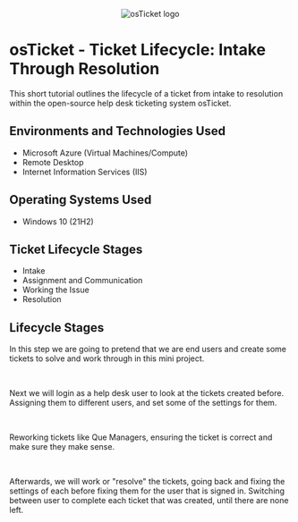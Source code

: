 <p align="center">
<img src="https://i.imgur.com/Clzj7Xs.png" alt="osTicket logo"/>
</p>

<h1>osTicket - Ticket Lifecycle: Intake Through Resolution</h1>
This short tutorial outlines the lifecycle of a ticket from intake to resolution within the open-source help desk ticketing system osTicket.<br />
<h2>Environments and Technologies Used</h2>

- Microsoft Azure (Virtual Machines/Compute)
- Remote Desktop
- Internet Information Services (IIS)

<h2>Operating Systems Used </h2>

- Windows 10</b> (21H2)

<h2>Ticket Lifecycle Stages</h2>

- Intake
- Assignment and Communication
- Working the Issue
- Resolution

<h2>Lifecycle Stages</h2>

<p>

</p>
<p>
In this step we are going to pretend that we are end users and create some tickets to solve and work through in this mini project. 
</p>
<br />

<p>

</p>
<p>
Next we will login as a help desk user to look at the tickets created before. Assigning them to different users, and set some of the settings for them. 
</p>
<br />

<p>

</p>
<p>
Reworking tickets like Que Managers, ensuring the ticket is correct and make sure they make sense. 
</p>
<br />


Afterwards, we will work or "resolve" the tickets, going back and fixing the settings of each before fixing them for the user that is signed in. Switching between user to complete each ticket that was created, until there are none left. 
